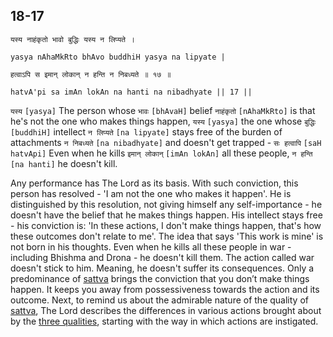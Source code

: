 ## 18-17


```shloka-sa
यस्य नाहंकृतो भावो बुद्धिः यस्य न लिप्यते ।
```
```shloka-sa-hk
yasya nAhaMkRto bhAvo buddhiH yasya na lipyate |
```
```shloka-sa
हत्वाऽपि स इमान् लोकान् न हन्ति न निबध्यते ॥ १७ ॥
```
```shloka-sa-hk
hatvA'pi sa imAn lokAn na hanti na nibadhyate || 17 ||
```

`यस्य` `[yasya]` The person whose `भावः` `[bhAvaH]` belief `नाहंकृतो` `[nAhaMkRto]` is that he's not the one who makes things happen, `यस्य` `[yasya]` the one whose `बुद्धिः` `[buddhiH]` intellect `न लिप्यते` `[na lipyate]` stays free of the burden of attachments `न निबध्यते` `[na nibadhyate]` and doesn't get trapped - `सः हत्वापि` `[saH hatvApi]` Even when he kills `इमान् लोकान्` `[imAn lokAn]` all these people, `न हन्ति` `[na hanti]` he doesn't kill.

Any performance has The Lord as its basis. With such conviction, this person has resolved - 'I am not the one who makes it happen'. He is distinguished by this resolution, not giving himself any self-importance - he doesn't have the belief that he makes things happen.
His intellect stays free - his conviction is: 'In these actions, I don't make things happen, that's how these outcomes don't relate to me'. The idea that says 'This work is mine' is not born in his thoughts.
Even when he kills all these people in war - including Bhishma and Drona - he doesn't kill them. The action called war doesn't stick to him. Meaning, he doesn't suffer its consequences.
Only a predominance of [sattva](sattva) brings the conviction that you don’t make things happen. It keeps you away from possessiveness towards the action and its outcome. 
Next, to remind us about the admirable nature of the quality of [sattva](sattva), The Lord describes the differences in various actions brought about by the [three qualities](satva_rajas_tamas_effects), starting with the way in which actions are instigated.

